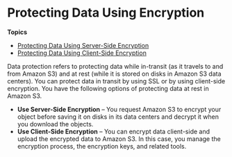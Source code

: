 # Protecting Data Using Encryption<a name="UsingEncryption"></a>

**Topics**
+ [Protecting Data Using Server\-Side Encryption](serv-side-encryption.md)
+ [Protecting Data Using Client\-Side Encryption](UsingClientSideEncryption.md)

Data protection refers to protecting data while in\-transit \(as it travels to and from Amazon S3\) and at rest \(while it is stored on disks in Amazon S3 data centers\)\. You can protect data in transit by using SSL or by using client\-side encryption\. You have the following options of protecting data at rest in Amazon S3\.
+ **Use Server\-Side Encryption** – You request Amazon S3 to encrypt your object before saving it on disks in its data centers and decrypt it when you download the objects\. 
+ **Use Client\-Side Encryption** – You can encrypt data client\-side and upload the encrypted data to Amazon S3\. In this case, you manage the encryption process, the encryption keys, and related tools\.
